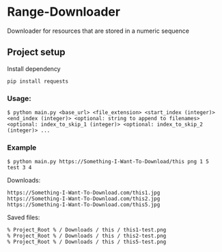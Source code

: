 # Range-Downloader

Downloader for resources that are stored in a numeric sequence

## Project setup

Install dependency

```
pip install requests
```

### Usage:

```
$ python main.py <base_url> <file_extension> <start_index (integer)> <end_index (integer)> <optional: string to append to filenames> <optional: index_to_skip_1 (integer)> <optional: index_to_skip_2 (integer)> ...
```

### Example

```
$ python main.py https://Something-I-Want-To-Download/this png 1 5 test 3 4
```

Downloads:

```
https://Something-I-Want-To-Download.com/this1.jpg
https://Something-I-Want-To-Download.com/this2.jpg
https://Something-I-Want-To-Download.com/this5.jpg
```

Saved files:

```
% Project_Root % / Downloads / this / this1-test.png
% Project_Root % / Downloads / this / this2-test.png
% Project_Root % / Downloads / this / this5-test.png
```
